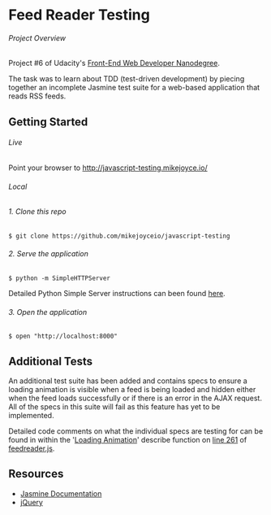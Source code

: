 # Feed Reader Testing

###### Project Overview

Project #6 of Udacity's [Front-End Web Developer Nanodegree](https://www.udacity.com/course/front-end-web-developer-nanodegree--nd001).

The task was to learn about TDD (test-driven development) by piecing together an incomplete Jasmine test suite for a web-based application that reads RSS feeds.

## Getting Started

###### Live

Point your browser to http://javascript-testing.mikejoyce.io/

###### Local

###### 1. Clone this repo

```
$ git clone https://github.com/mikejoyceio/javascript-testing
````

###### 2. Serve the application

```
$ python -m SimpleHTTPServer
```

Detailed Python Simple Server instructions can been found [here](https://docs.python.org/2/library/basehttpserver.html).

###### 3. Open the application

```
$ open "http://localhost:8000"
```

## Additional Tests

An additional test suite has been added and contains specs to ensure a loading animation is visible when a feed is being loaded and hidden either when the feed loads successfully or if there is an error in the AJAX request. All of the specs in this suite will fail as this feature has yet to be implemented.

Detailed code comments on what the individual specs are testing for can be found in within the '[Loading Animation](https://github.com/mikejoyceio/javascript-testing/blob/master/jasmine/spec/feedreader.js#L261)' describe function on [line 261](https://github.com/mikejoyceio/javascript-testing/blob/master/jasmine/spec/feedreader.js#L261) of [feedreader.js](https://github.com/mikejoyceio/javascript-testing/blob/master/jasmine/spec/feedreader.js).

## Resources

- [Jasmine Documentation](http://jasmine.github.io/2.1/introduction.html)
- [jQuery](https://api.jquery.com/)
